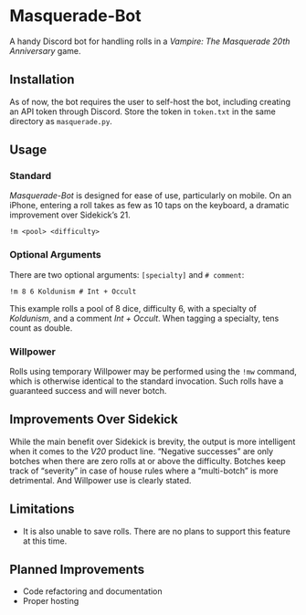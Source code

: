 # Masquerade-Bot
A handy Discord bot for handling rolls in a *Vampire: The Masquerade 20th Anniversary* game.

## Installation
As of now, the bot requires the user to self-host the bot, including creating an API token through Discord. Store the token in `token.txt` in the same directory as `masquerade.py`.

## Usage
### Standard
*Masquerade-Bot* is designed for ease of use, particularly on mobile. On an iPhone, entering a roll takes as few as 10 taps on the keyboard, a dramatic improvement over Sidekick’s 21.
```
!m <pool> <difficulty>
```

### Optional Arguments
There are two optional arguments: `[specialty]` and `# comment`:
```
!m 8 6 Koldunism # Int + Occult
```
This example rolls a pool of 8 dice, difficulty 6, with a specialty of *Koldunism*, and a comment *Int + Occult*. When tagging a specialty, tens count as double.

### Willpower
Rolls using temporary Willpower may be performed using the `!mw` command, which is otherwise identical to the standard invocation. Such rolls have a guaranteed success and will never botch.

## Improvements Over Sidekick
While the main benefit over Sidekick is brevity, the output is more intelligent when it comes to the *V20* product line. “Negative successes” are only botches when there are zero rolls at or above the difficulty. Botches keep track of “severity” in case of house rules where a “multi-botch” is more detrimental. And Willpower use is clearly stated.

## Limitations
* It is also unable to save rolls. There are no plans to support this feature at this time.

## Planned Improvements
* Code refactoring and documentation
* Proper hosting
